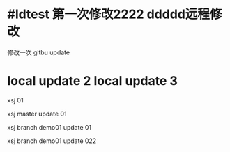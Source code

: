 ﻿#ldtest
第一次修改2222
ddddd远程修改
===============

修改一次
gitbu update

local update 2
local update 3
====================

xsj 01

xsj master update 01

xsj branch demo01 update 01

xsj branch demo01 update 022